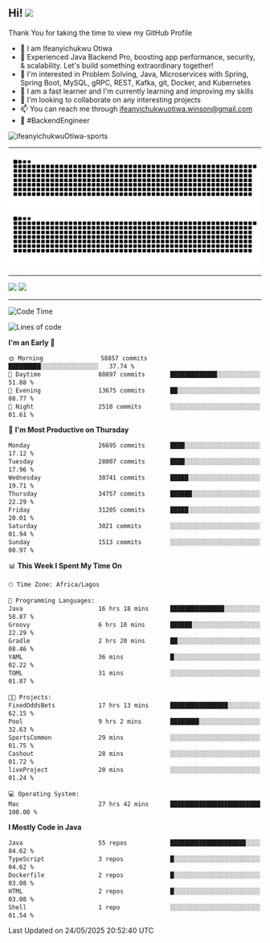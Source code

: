 <!-- BLOG-POST-LIST:START --><!-- BLOG-POST-LIST:END -->

## Hi! <img src="https://media.giphy.com/media/hvRJCLFzcasrR4ia7z/giphy.gif" width="4%"> 

Thank You for taking the time to view my GitHub Profile

- 👋 I am Ifeanyichukwu Otiwa
- 🚀 Experienced Java Backend Pro, boosting app performance, security, & scalability. Let's build something extraordinary together!
- 👀 I'm interested in Problem Solving, Java, Microservices with Spring, Spring Boot, MySQL, gRPC, REST, Kafka, git, Docker, and Kubernetes
- 🌱 I am a fast learner and I'm currently learning and improving my skills
- 💞️ I'm looking to collaborate on any interesting projects
- 📫 You can reach me through ifeanyichukwuotiwa.winson@gmail.com
- 🚀 #BackendEngineer

<p align="left" marginTop="10px"> <img src="https://komarev.com/ghpvc/?username=ifeanyichukwuOtiwa-sports&label=Profile%20views&color=0e75b6&style=for-the-badge" alt="ifeanyichukwuOtiwa-sports" /> </p>

***

<!--🐍📈SNAKEGRAPH / 🌐WEBSITE: https://github.com/Platane/snk -->
![github contribution grid snake animation](https://raw.githubusercontent.com/ifeanyichukwuOtiwa-sports/ifeanyichukwuOtiwa-sports/output/github-contribution-grid-snake-dark.svg#gh-dark-mode-only)![github contribution grid snake animation](https://raw.githubusercontent.com/ifeanyichukwuOtiwa-sports/ifeanyichukwuOtiwa-sports/output/github-contribution-grid-snake.svg#gh-light-mode-only)

***

<p float="left">
  <img float="left" src="https://github-readme-stats.vercel.app/api?username=ifeanyichukwuOtiwa-sports&count_private=true&include_all_commits=true&theme=react&show_icons=true" />
  <img float="right" src="https://github-readme-stats.vercel.app/api/top-langs/?username=ifeanyichukwuOtiwa-sports&layout=compact&show_icons=true&theme=react" /> 
</p>

***



<!--START_SECTION:waka-->
![Code Time](http://img.shields.io/badge/Code%20Time-3%2C726%20hrs%2021%20mins-blue)

![Lines of code](https://img.shields.io/badge/From%20Hello%20World%20I%27ve%20Written-47.5%20million%20lines%20of%20code-blue)

**I'm an Early 🐤** 

```text
🌞 Morning                58857 commits       █████████░░░░░░░░░░░░░░░░   37.74 % 
🌆 Daytime                80897 commits       █████████████░░░░░░░░░░░░   51.88 % 
🌃 Evening                13675 commits       ██░░░░░░░░░░░░░░░░░░░░░░░   08.77 % 
🌙 Night                  2510 commits        ░░░░░░░░░░░░░░░░░░░░░░░░░   01.61 % 
```
📅 **I'm Most Productive on Thursday** 

```text
Monday                   26695 commits       ████░░░░░░░░░░░░░░░░░░░░░   17.12 % 
Tuesday                  28007 commits       ████░░░░░░░░░░░░░░░░░░░░░   17.96 % 
Wednesday                30741 commits       █████░░░░░░░░░░░░░░░░░░░░   19.71 % 
Thursday                 34757 commits       ██████░░░░░░░░░░░░░░░░░░░   22.29 % 
Friday                   31205 commits       █████░░░░░░░░░░░░░░░░░░░░   20.01 % 
Saturday                 3021 commits        ░░░░░░░░░░░░░░░░░░░░░░░░░   01.94 % 
Sunday                   1513 commits        ░░░░░░░░░░░░░░░░░░░░░░░░░   00.97 % 
```


📊 **This Week I Spent My Time On** 

```text
🕑︎ Time Zone: Africa/Lagos

💬 Programming Languages: 
Java                     16 hrs 18 mins      ███████████████░░░░░░░░░░   58.87 % 
Groovy                   6 hrs 10 mins       ██████░░░░░░░░░░░░░░░░░░░   22.29 % 
Gradle                   2 hrs 20 mins       ██░░░░░░░░░░░░░░░░░░░░░░░   08.46 % 
YAML                     36 mins             █░░░░░░░░░░░░░░░░░░░░░░░░   02.22 % 
TOML                     31 mins             ░░░░░░░░░░░░░░░░░░░░░░░░░   01.87 % 

🐱‍💻 Projects: 
FixedOddsBets            17 hrs 13 mins      ████████████████░░░░░░░░░   62.15 % 
Pool                     9 hrs 2 mins        ████████░░░░░░░░░░░░░░░░░   32.63 % 
SportsCommon             29 mins             ░░░░░░░░░░░░░░░░░░░░░░░░░   01.75 % 
Cashout                  28 mins             ░░░░░░░░░░░░░░░░░░░░░░░░░   01.72 % 
liveProject              20 mins             ░░░░░░░░░░░░░░░░░░░░░░░░░   01.24 % 

💻 Operating System: 
Mac                      27 hrs 42 mins      █████████████████████████   100.00 % 
```

**I Mostly Code in Java** 

```text
Java                     55 repos            █████████████████████░░░░   84.62 % 
TypeScript               3 repos             █░░░░░░░░░░░░░░░░░░░░░░░░   04.62 % 
Dockerfile               2 repos             █░░░░░░░░░░░░░░░░░░░░░░░░   03.08 % 
HTML                     2 repos             █░░░░░░░░░░░░░░░░░░░░░░░░   03.08 % 
Shell                    1 repo              ░░░░░░░░░░░░░░░░░░░░░░░░░   01.54 % 
```




 Last Updated on 24/05/2025 20:52:40 UTC
<!--END_SECTION:waka-->

<!--
<p align="center">
![trophy](https://github-profile-trophy.vercel.app/?username=ifeanyichukwuOtiwa-sports&theme=onedark) (https://github.com/ryo-ma/github-profile-trophy)
</p>
-->

<!---
ifeanyi-otiwa/ifeanyi-otiwa is a ✨ special ✨ repository because its `README.md` (this file) appears on your GitHub profile.
You can click the Preview link to take a look at your changes.
--->
